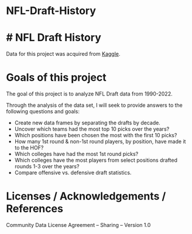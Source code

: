 # NFL-Draft-History
# # NFL Draft History

Data for this project was acquired from [Kaggle](https://www.kaggle.com/datasets/dubradave/nfl-draft-history-1990-present?resource=download).

# Goals of this project
The goal of this project is to analyze NFL Draft data from 1990-2022. 

Through the analysis of the data set, I will seek to provide answers to the following questions and goals:
* Create new data frames by separating the drafts by decade.
* Uncover which teams had the most top 10 picks over the years?
* Which positions have been chosen the most with the first 10 picks?
* How many 1st round & non-1st round players, by position, have made it to the HOF?
* Which colleges have had the most 1st round picks?
* Which colleges have the most players from select positions drafted rounds 1-3 over the years?
* Compare offensive vs. defensive draft statistics.

# Licenses / Acknowledgements / References
Community Data License Agreement – Sharing – Version 1.0
